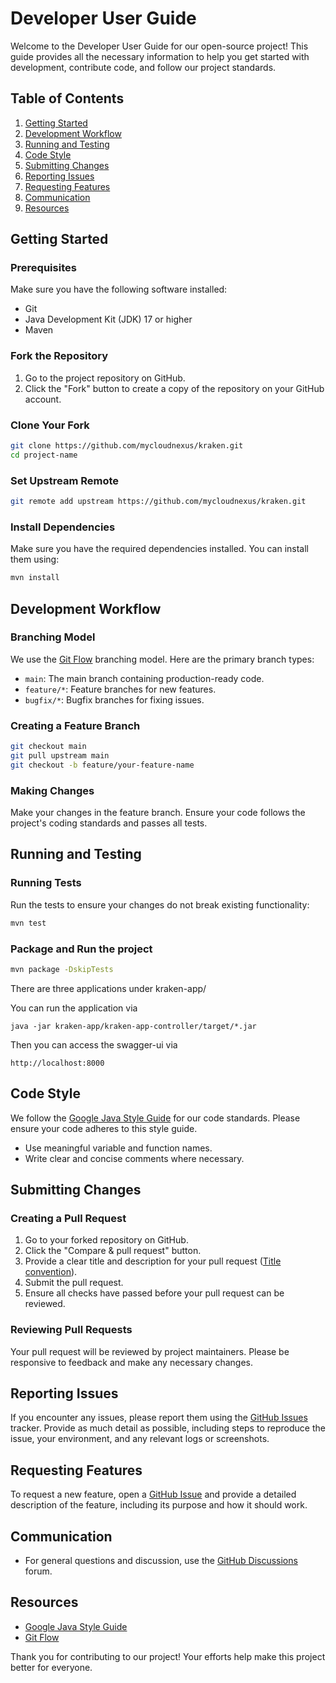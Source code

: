 # Developer User Guide

Welcome to the Developer User Guide for our open-source project! This guide provides all the necessary information to help you get started with development, contribute code, and follow our project standards.

## Table of Contents
1. [Getting Started](#getting-started)
2. [Development Workflow](#development-workflow)
3. [Running and Testing](#running-and-testing)
4. [Code Style](#code-style)
5. [Submitting Changes](#submitting-changes)
6. [Reporting Issues](#reporting-issues)
7. [Requesting Features](#requesting-features)
8. [Communication](#communication)
9. [Resources](#resources)

## Getting Started

### Prerequisites

Make sure you have the following software installed:
- Git
- Java Development Kit (JDK) 17 or higher
- Maven

### Fork the Repository

1. Go to the project repository on GitHub.
2. Click the "Fork" button to create a copy of the repository on your GitHub account.

### Clone Your Fork

```bash
git clone https://github.com/mycloudnexus/kraken.git
cd project-name
```

### Set Upstream Remote

```bash
git remote add upstream https://github.com/mycloudnexus/kraken.git
```

### Install Dependencies

Make sure you have the required dependencies installed. You can install them using:

```bash
mvn install
```

## Development Workflow

### Branching Model

We use the [Git Flow](https://nvie.com/posts/a-successful-git-branching-model/) branching model. Here are the primary branch types:

- `main`: The main branch containing production-ready code.
- `feature/*`: Feature branches for new features.
- `bugfix/*`: Bugfix branches for fixing issues.

### Creating a Feature Branch

```bash
git checkout main
git pull upstream main
git checkout -b feature/your-feature-name
```

### Making Changes

Make your changes in the feature branch. Ensure your code follows the project's coding standards and passes all tests.

## Running and Testing

### Running Tests

Run the tests to ensure your changes do not break existing functionality:

```bash
mvn test
```

### Package and Run the project

```bash
mvn package -DskipTests
```

There are three applications under kraken-app/

You can run the application via
```base
java -jar kraken-app/kraken-app-controller/target/*.jar
```

Then you can access the swagger-ui via
```
http://localhost:8000
```


## Code Style

We follow the [Google Java Style Guide](https://google.github.io/styleguide/javaguide.html) for our code standards. Please ensure your code adheres to this style guide.

- Use meaningful variable and function names.
- Write clear and concise comments where necessary.

## Submitting Changes

### Creating a Pull Request

1. Go to your forked repository on GitHub.
2. Click the "Compare & pull request" button.
3. Provide a clear title and description for your pull request ([Title convention](https://github.com/amannn/action-semantic-pull-request)).
4. Submit the pull request.
5. Ensure all checks have passed before your pull request can be reviewed.

### Reviewing Pull Requests

Your pull request will be reviewed by project maintainers. Please be responsive to feedback and make any necessary changes.

## Reporting Issues

If you encounter any issues, please report them using the [GitHub Issues](https://github.com/mycloudnexus/kraken/issues) tracker. Provide as much detail as possible, including steps to reproduce the issue, your environment, and any relevant logs or screenshots.

## Requesting Features

To request a new feature, open a [GitHub Issue](https://github.com/mycloudnexus/kraken/issues) and provide a detailed description of the feature, including its purpose and how it should work.

## Communication

- For general questions and discussion, use the [GitHub Discussions](https://github.com/mycloudnexus/kraken/discussions) forum.

## Resources

- [Google Java Style Guide](https://google.github.io/styleguide/javaguide.html)
- [Git Flow](https://nvie.com/posts/a-successful-git-branching-model/)

Thank you for contributing to our project! Your efforts help make this project better for everyone.
